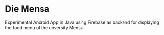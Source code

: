 # Die Mensa

Experimental Android App in Java using Firebase as backend for displaying the food menu of the unversity Mensa.
